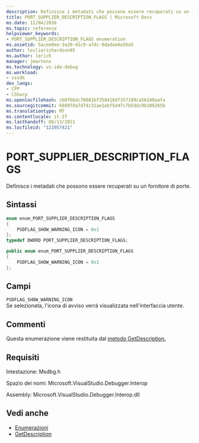 ```yaml
---
description: Definisce i metadati che possono essere recuperati su un fornitore di porte.
title: PORT_SUPPLIER_DESCRIPTION_FLAGS | Microsoft Docs
ms.date: 11/04/2016
ms.topic: reference
helpviewer_keywords:
- PORT_SUPPLIER_DESCRIPTION_FLAGS enumeration
ms.assetid: 5acee0ee-3a20-41c9-a7dc-0dadae6a5ba5
author: leslierichardson95
ms.author: lerich
manager: jmartens
ms.technology: vs-ide-debug
ms.workload:
- vssdk
dev_langs:
- CPP
- CSharp
ms.openlocfilehash: cb0f0bdc78081bf358418df357199ca56140aafa
ms.sourcegitcommit: 68897da7d74c31ae1ebf5d47c7b5ddc9b108265b
ms.translationtype: MT
ms.contentlocale: it-IT
ms.lasthandoff: 08/13/2021
ms.locfileid: "122057421"
---
```

# <a name="port_supplier_description_flags"></a>PORT_SUPPLIER_DESCRIPTION_FLAGS

Definisce i metadati che possono essere recuperati su un fornitore di porte.

## <a name="syntax"></a>Sintassi

```cpp
enum enum_PORT_SUPPLIER_DESCRIPTION_FLAGS
{
    PSDFLAG_SHOW_WARNING_ICON = 0x1
};
typedef DWORD PORT_SUPPLIER_DESCRIPTION_FLAGS;
```

```csharp
public enum enum_PORT_SUPPLIER_DESCRIPTION_FLAGS
{
    PSDFLAG_SHOW_WARNING_ICON = 0x1
};
```

## <a name="fields"></a>Campi

`PSDFLAG_SHOW_WARNING_ICON`\
Se selezionata, l'icona di avviso verrà visualizzata nell'interfaccia utente.

## <a name="remarks"></a>Commenti

Questa enumerazione viene restituita dal [metodo GetDescription.](../../../extensibility/debugger/reference/idebugportsupplierdescription2-getdescription.md)

## <a name="requirements"></a>Requisiti

Intestazione: Msdbg.h

Spazio dei nomi: Microsoft.VisualStudio.Debugger.Interop

Assembly: Microsoft.VisualStudio.Debugger.Interop.dll

## <a name="see-also"></a>Vedi anche

- [Enumerazioni](../../../extensibility/debugger/reference/enumerations-visual-studio-debugging.md)
- [GetDescription](../../../extensibility/debugger/reference/idebugportsupplierdescription2-getdescription.md)
